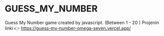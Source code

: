 # GUESS_MY_NUMBER
Guess My Number game created by javascript. (Between 1 - 20 )
Projenin linki 👉 https://guess-my-number-omega-seven.vercel.app/

